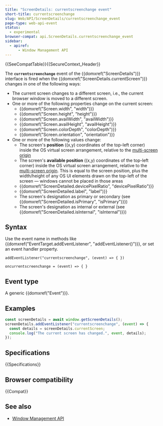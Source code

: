 ```yaml
---
title: "ScreenDetails: currentscreenchange event"
short-title: currentscreenchange
slug: Web/API/ScreenDetails/currentscreenchange_event
page-type: web-api-event
status:
  - experimental
browser-compat: api.ScreenDetails.currentscreenchange_event
sidebar:
  - apiref:
      - Window Management API
---
```


{{SeeCompatTable}}{{SecureContext_Header}}

The **`currentscreenchange`** event of the {{domxref("ScreenDetails")}} interface is fired when the {{domxref("ScreenDetails.currentScreen")}} changes in one of the following ways:

- The current screen changes to a different screen, i.e., the current browser window is moved to a different screen.
- One or more of the following properties change on the current screen:
  - {{domxref("Screen.width", "width")}}
  - {{domxref("Screen.height", "height")}}
  - {{domxref("Screen.availWidth", "availWidth")}}
  - {{domxref("Screen.availHeight", "availHeight")}}
  - {{domxref("Screen.colorDepth", "colorDepth")}}
  - {{domxref("Screen.orientation", "orientation")}}
- One or more of the following values change:
  - The screen's **position** ((x,y) coordinates of the top-left corner) inside the OS virtual screen arrangement, relative to the [multi-screen origin](/en-US/docs/Web/API/Window_Management_API/Multi-screen_origin)
  - The screen's **available position** ((x,y) coordinates of the top-left corner) inside the OS virtual screen arrangement, relative to the [multi-screen origin](/en-US/docs/Web/API/Window_Management_API/Multi-screen_origin). This is equal to the screen position, plus the width/height of any OS UI elements drawn on the top-left of the screen — windows cannot be placed in those areas
  - {{domxref("ScreenDetailed.devicePixelRatio", "devicePixelRatio")}}
  - {{domxref("ScreenDetailed.label", "label")}}
  - The screen's designation as primary or secondary (see {{domxref("ScreenDetailed.isPrimary", "isPrimary")}})
  - The screen's designation as internal or external (see {{domxref("ScreenDetailed.isInternal", "isInternal")}})

## Syntax

Use the event name in methods like {{domxref("EventTarget.addEventListener", "addEventListener()")}}, or set an event handler property.

```js-nolint
addEventListener("currentscreenchange", (event) => { })

oncurrentscreenchange = (event) => { }
```

## Event type

A generic {{domxref("Event")}}.

## Examples

```js
const screenDetails = await window.getScreenDetails();
screenDetails.addEventListener("currentscreenchange", (event) => {
  const details = screenDetails.currentScreen;
  console.log("The current screen has changed.", event, details);
});
```

## Specifications

{{Specifications}}

## Browser compatibility

{{Compat}}

## See also

- [Window Management API](/en-US/docs/Web/API/Window_Management_API)
